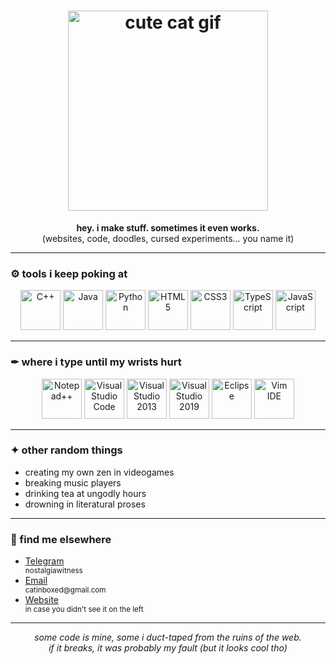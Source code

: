 <h1 align="center">
  <img width="320" style="image-rendering:pixelated" src="https://github.com/user-attachments/assets/3813d931-6fc8-4517-a664-605d7ef34fb0" alt="cute cat gif"/>
</h1>

<p align="center">
  <strong>hey. i make stuff. sometimes it even works.</strong><br/>
  (websites, code, doodles, cursed experiments... you name it)
</p>

---

### ⚙ tools i keep poking at
<p align="center">
  <a href="https://isocpp.org/" target="_blank"><img src="https://github.com/user-attachments/assets/b0eef040-06b2-49d6-9391-9ae9bf324338" alt="C++" width="64px"></a> 
  <a href="https://www.java.com/" target="_blank"><img src="https://github.com/user-attachments/assets/956f66d2-65c8-4ad0-a616-aa3553c3f61c" alt="Java" width="64px"></a> 
  <a href="https://www.python.org/" target="_blank"><img src="https://github.com/user-attachments/assets/17c0d669-8916-4b0c-9308-8ed3b1a53174" alt="Python" width="64px"></a> 
  <a href="https://dev.w3.org/html5/spec-LC/" target="_blank"><img src="https://github.com/user-attachments/assets/35baf3bf-f3c2-4bae-b4df-42c42db62f2e" alt="HTML5" width="64px"></a> 
  <a href="https://www.w3.org/Style/CSS/Overview.en.html" target="_blank"><img src="https://github.com/user-attachments/assets/b9db5dd7-0e9e-4db6-953b-cfc1067375da" alt="CSS3" width="64px"></a> 
  <a href="https://www.typescriptlang.org/" target="_blank"><img src="https://github.com/user-attachments/assets/d3556069-2a72-46e3-9b55-770867a5094e" alt="TypeScript" width="64px"></a> 
  <a href="https://www.javascript.com/" target="_blank"><img src="https://github.com/user-attachments/assets/c9522012-2d91-41c2-9086-2e5d78794e36" alt="JavaScript" width="64px"></a>
</p>

---

### ✒ where i type until my wrists hurt
<p align="center">
  <a href="https://notepad-plus-plus.org/" target="_blank"><img src="https://github.com/user-attachments/assets/97007717-41d6-41f0-9dea-2a9a792f58e2" alt="Notepad++" width="64px"></a> 
  <a href="https://code.visualstudio.com/" target="_blank"><img src="https://github.com/user-attachments/assets/98e2abe4-9e9d-4d01-b5b8-6030c03cda6d" alt="Visual Studio Code" width="64px"></a> 
  <a href="https://learn.microsoft.com/en-us/visualstudio/releases/2013/2013-redistribution-vs" target="_blank"><img src="https://github.com/user-attachments/assets/74aa57b9-54d4-41c6-9e3b-562832ce1005" alt="Visual Studio 2013" width="64px"></a> 
  <a href="https://learn.microsoft.com/en-us/visualstudio/releases/2019/redistribution" target="_blank"><img src="https://github.com/user-attachments/assets/4357e862-e094-4c63-a1bf-f4cca026aaa9" alt="Visual Studio 2019" width="64px"></a> 
  <a href="https://eclipseide.org/" target="_blank"><img src="https://github.com/user-attachments/assets/233c2a39-7aa4-4881-8a01-89075df3bb61" alt="Eclipse" width="64px"></a> 
  <a href="https://www.vim.org" target="_blank"><img src="https://github.com/user-attachments/assets/78d1ee70-a4f7-453d-a665-b4fee60199b3" alt="Vim IDE" width="64px"></a>
</p>

---

### ✦ other random things
- creating my own zen in videogames
- breaking music players
- drinking tea at ungodly hours
- drowning in literatural proses

---

### 📡 find me elsewhere
<ul>
  <li><a href="https://t.me/nostalgiawitness" target="_blank">Telegram</a></li><sup>nostalgiawitness</sup>
  <li><a href="mailto:catinboxed@gmail.com" target="_blank">Email</a></li><sup>catinboxed@gmail.com</sup>
  <li><a href="https://the-abyss.neocities.org" target="_blank">Website</a></li><sup>in case you didn't see it on the left</sup>
</ul>

---

<p align="center"><em>some code is mine, some i duct-taped from the ruins of the web.<br/>
if it breaks, it was probably my fault (but it looks cool tho)</em></p>


